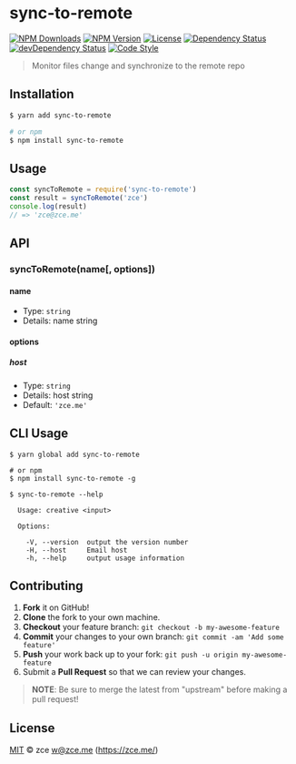 # sync-to-remote

[![NPM Downloads][downloads-image]][downloads-url]
[![NPM Version][version-image]][version-url]
[![License][license-image]][license-url]
[![Dependency Status][dependency-image]][dependency-url]
[![devDependency Status][devdependency-image]][devdependency-url]
[![Code Style][style-image]][style-url]

> Monitor files change and synchronize to the remote repo

## Installation

```sh
$ yarn add sync-to-remote

# or npm
$ npm install sync-to-remote
```

## Usage

```js
const syncToRemote = require('sync-to-remote')
const result = syncToRemote('zce')
console.log(result)
// => 'zce@zce.me'
```

## API

### syncToRemote(name[, options])

#### name

- Type: `string`
- Details: name string

#### options

##### host

- Type: `string`
- Details: host string
- Default: `'zce.me'`

## CLI Usage

```shell
$ yarn global add sync-to-remote

# or npm
$ npm install sync-to-remote -g
```

```shell
$ sync-to-remote --help

  Usage: creative <input>

  Options:

    -V, --version  output the version number
    -H, --host     Email host
    -h, --help     output usage information
```

## Contributing

1. **Fork** it on GitHub!
2. **Clone** the fork to your own machine.
3. **Checkout** your feature branch: `git checkout -b my-awesome-feature`
4. **Commit** your changes to your own branch: `git commit -am 'Add some feature'`
5. **Push** your work back up to your fork: `git push -u origin my-awesome-feature`
6. Submit a **Pull Request** so that we can review your changes.

> **NOTE**: Be sure to merge the latest from "upstream" before making a pull request!

## License

[MIT](LICENSE) &copy; zce <w@zce.me> (https://zce.me/)



[downloads-image]: https://img.shields.io/npm/dm/sync-to-remote.svg
[downloads-url]: https://npmjs.org/package/sync-to-remote
[version-image]: https://img.shields.io/npm/v/sync-to-remote.svg
[version-url]: https://npmjs.org/package/sync-to-remote
[license-image]: https://img.shields.io/npm/l/sync-to-remote.svg
[license-url]: https://github.com/zce/sync-to-remote/blob/master/LICENSE
[dependency-image]: https://img.shields.io/david/zce/sync-to-remote.svg
[dependency-url]: https://david-dm.org/zce/sync-to-remote
[devdependency-image]: https://img.shields.io/david/dev/zce/sync-to-remote.svg
[devdependency-url]: https://david-dm.org/zce/sync-to-remote?type=dev
[style-image]: https://img.shields.io/badge/code_style-standard-brightgreen.svg
[style-url]: http://standardjs.com
